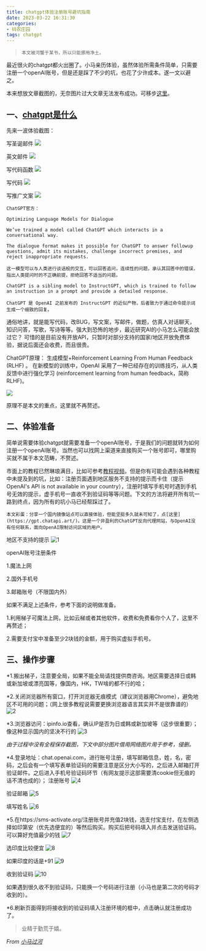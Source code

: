 ```yaml
---
title: chatgpt体验注册账号避坑指南
date: 2023-03-22 16:31:30
categories:
- 码农庄园
tags: chatgpt
---
```


> `本文被河蟹于某书，所以只能挪用净土。`

最近很火的chatgpt都火出圈了。小马亲历体验，虽然体验所需条件简单，只需要注册一个openAI账号，但是还是踩了不少的坑，也花了少许成本。遂一文以避之。

本来想放文章截图的，无奈图片过大文章无法发布成功。可移步[这里](https://github.com/lh16/lh16.github.io/issues/5)。

## **一、[chatgpt是什么](https://www.bilibili.com/video/BV1JR4y1C7Vt/?is_story_h5=false&p=1&share_from=ugc&share_medium=iphone&share_plat=ios&share_session_id=CF3D6B83-0241-4E84-A2D3-FC24BAC100D4&share_source=WEIXIN&share_tag=s_i&timestamp=1670552032&unique_k=W4YSsvf&vd_source=213a73edfb5d4ab7422f4d5392dca364)**

先来一波体验截图：

写圣诞邮件
![](https://user-images.githubusercontent.com/22761849/227123215-7ac8b4af-7852-4585-994a-32aa98e7fd43.png)

英文邮件
![](https://user-images.githubusercontent.com/22761849/227123221-13ab0436-b49a-4d29-9c07-e87103e30344.png)

写代码函数
![](https://user-images.githubusercontent.com/22761849/227123226-c2df562d-7361-4328-b3ea-398818fcf1e9.png)

写代码
![](https://user-images.githubusercontent.com/22761849/227123228-d6d8f344-d597-4b7f-8c21-797cc5a9efb5.png)

写推广文案
![](https://user-images.githubusercontent.com/22761849/227123230-f837a472-6717-491c-b136-825c8aa4cc17.png)

```
ChatGPT官方：

Optimizing Language Models for Dialogue

We’ve trained a model called ChatGPT which interacts in a conversational way.

The dialogue format makes it possible for ChatGPT to answer followup questions, admit its mistakes, challenge incorrect premises, and reject inappropriate requests.

这一模型可以与人类进行谈话般的交互，可以回答追问，连续性的问题，承认其回答中的错误，指出人类提问时的不正确前提，拒绝回答不适当的问题。

ChatGPT is a sibling model to InstructGPT, which is trained to follow an instruction in a prompt and provide a detailed response.

ChatGPT 是 OpenAI 之前发布的 InstructGPT 的近似产物，后者致力于通过命令提示词生成一个细致的回复。
```

通俗地讲，就是能写代码，改BUG，写文案，写邮件，做题，仿真人对话聊天，知识问答，写歌，写诗等等。强大到恐怖的地步，最近研究AI的小马怎么可能会放过它？
可惜的是目前没有开放API，只暂时对部分支持的国家/地区开放免费体验，据说后面还会收费，而且很贵。

ChatGPT原理： 生成模型+Reinforcement Learning From Human Feedback (RLHF) 。
在新模型的训练中，OpenAI 采用了一种已经存在的训练技巧，从人类反馈中进行强化学习 (reinforcement learning from human feedback，简称 RLHF)。

![](https://user-images.githubusercontent.com/22761849/227123233-35a7f9c5-9ca7-4b16-a518-25e711ee4b61.png)

原理不是本文的重点，这里就不再赘述。

## **二、体验准备**

简单说需要体验chatgpt就需要准备一个openAI账号，于是我们的问题就转为如何注册一个openAI账号。当然也可以找网上渠道来直接购买一个账号即可，哪里购买就不属于本文范畴，不赘述。

市面上的教程已然琳琅满目，比如可参考[教程视频](https://www.bilibili.com/video/BV1GW4y1g7sV/?spm_id_from=333.337.search-card.all.click&vd_source=213a73edfb5d4ab7422f4d5392dca364)。但是你有可能会遇到各种教程中未提及到的坑，比如：注册页面遇到地区服务不支持的提示而卡住（提示OpenAI's API is not available in your country），注册时填写手机号时遇到手机号无效的提示，虚手机号一直收不到验证码等等问题。下文的方法将避开所有坑一路到终点，因为所有的坑小马已经帮踩过了。

```本文彩蛋：分享一个国内镜像站点可以直接体验，但能坚挺多久就未可知了，点[这里](https://gpt.chatapi.art/)。这是一个非盈利的ChatGPT反向代理网站，与OpenAI没有任何联系，面向OpenAI限制访问区域的用户。```

地区不支持的提示
![1](https://user-images.githubusercontent.com/22761849/227126610-06fc188e-320d-40bc-8da6-5407114a8e3b.jpg)

openAI账号注册条件

1.魔法上网

2.国外手机号

3.邮箱账号（不限国内外）

如果不满足上述条件，参考下面的说明做准备。

1.利用梯子可魔法上网，比如云梯或者其他软件，收费和免费看你个人了，这里不再赘述；

2.需要支付宝中准备至少2块钱的金额，用于购买虚拟手机号。


## **三、操作步骤**

*1.搬出梯子，注意要全局，如果不能全局请找提供商咨询。地区需要选择日或韩或新加坡或漂亮国等，像国内，HK，TW啥的都不行的哈；

*2.关闭浏览器所有窗口，打开浏览器无痕模式（建议浏览器用Chrome），避免地区不可用的问题；（网上很多教程说需要更换浏览器语言其实并不是很靠谱的）
![2](https://user-images.githubusercontent.com/22761849/227126615-fb21c4fe-47a6-41b9-ae9a-e48a4396bec0.png)

*3.浏览器访问：ipinfo.io查看，确认IP是否为日或韩或新加坡等（这步很重要）；
像这种显示国内的坚决不行的
![3](https://user-images.githubusercontent.com/22761849/227126617-1eb087b9-5469-45f5-ab1e-637ec90674bc.png)

*由于过程中没有全程保存截图，下文中部分图片借用网络图片用于参考，侵删。*

*4.登录地址：chat.openai.com，进行账号注册，填写邮箱信息，姓，名，密码，之后会有一个填写表单验证码的需要注意是区分大小写的，之后进入邮箱打开验证邮件。之后进入手机号验证码环节（有网友提示这部需要清cookie但无痕的话不清也成的）；
注册账号
![4](https://user-images.githubusercontent.com/22761849/227126620-da9f56e5-2f21-4e90-b089-e8491ed69b5b.jpg)

验证邮箱
![5](https://user-images.githubusercontent.com/22761849/227126624-cb0fa9c8-6b44-4c9d-8434-63722769ae16.jpg)

填写姓名
![6](https://user-images.githubusercontent.com/22761849/227126627-6a7f074d-9bd9-4b24-9c8a-c804861e0e6a.png)

*5.在https://sms-activate.org/注册账号并充值2块钱，选支付宝支付，在左侧选择如印第安（优先选便宜的）等然后购买。购买后把号码填入并点击发送验证码。
可以算好充值最少的钱
![7](https://user-images.githubusercontent.com/22761849/227126633-c764160b-7e66-447d-ba46-ca9d20b054f6.png)

选印度比较便宜
![8](https://user-images.githubusercontent.com/22761849/227126636-b43b5fdd-4a87-4413-aac2-2b2ac783f732.png)

如果印度的话是+91
![9](https://user-images.githubusercontent.com/22761849/227126641-c11e802f-acb3-476a-8e72-27072bbe7680.png)

收到验证码
![10](https://user-images.githubusercontent.com/22761849/227126647-88bef324-277c-4c41-9630-a0c6ad55fa6d.png)

如果遇到很久收不到验证码，只能换一个号码进行注册（小马也是第二次的号码才收到的）。

*6.刷新页面得到将接收到的验证码填入注册环境的框中，点击确认就注册成功了。

> 业精于勤荒于嬉。

*From [小马过河](https://lh16.github.io)*
